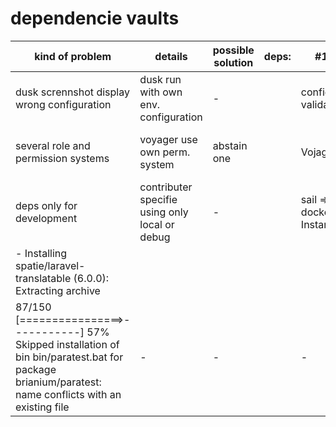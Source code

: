 # dependencie vaults

kind of problem | details |possible solution | deps: | #1 | #2 | #3
--- | --- | --- | --- | --- | --- | ---
dusk scrennshot display wrong configuration | dusk run with own env. configuration |-| | config validator | laravel dusk |
several role and permission systems | voyager use own perm. system | abstain one | | Vojager | spatie_permissions | libs, there use perm.
|deps only for development| contributer specifie using only local or debug |-||sail => docker Instance|vite_dev command => headless changes|-|
|  - Installing spatie/laravel-translatable (6.0.0): Extracting archive
  87/150 [================>-----------]  57%    Skipped installation of bin bin/paratest.bat for package brianium/paratest: name conflicts with an existing file|-|-||-|-|-|
